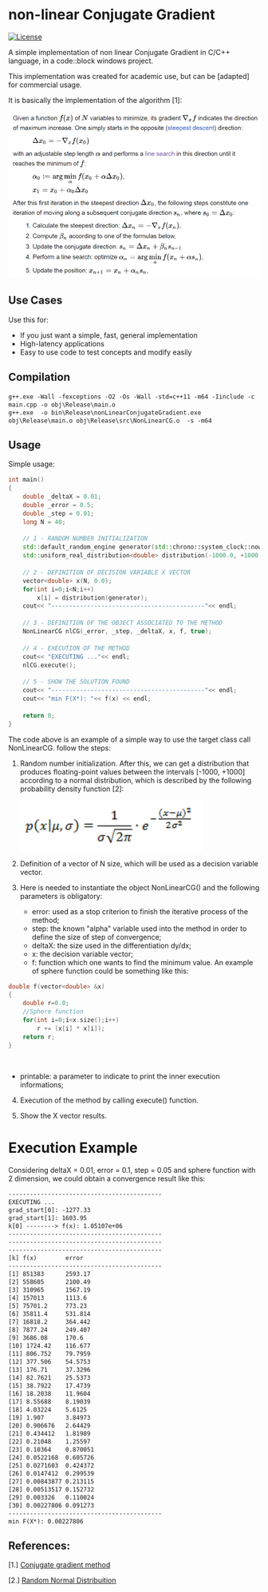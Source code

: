 # non-linear Conjugate Gradient


[![License](http://img.shields.io/:license-Apache%202-blue.svg)](http://www.apache.org/licenses/LICENSE-2.0.txt)

A simple implementation of non linear Conjugate Gradient in C/C++ language, in a code::block windows project.

This implementation was created for academic use, but can be [adapted] for commercial usage. 

It is basically the implementation of the algorithm [1]:

![](Algorithm.png)


## Use Cases

Use this for:

- If you just want a simple, fast, general implementation
- High-latency applications
- Easy to use code to test concepts and modify easily


## Compilation

```
g++.exe -Wall -fexceptions -O2 -Os -Wall -std=c++11 -m64 -Iinclude -c main.cpp -o obj\Release\main.o
g++.exe  -o bin\Release\nonLinearConjugateGradient.exe obj\Release\main.o obj\Release\src\NonLinearCG.o  -s -m64  
```


## Usage

Simple usage:

```c++
int main()
{
    double _deltaX = 0.01;
    double _error = 0.5;
    double _step = 0.01;
    long N = 40;

    // 1 - RANDOM NUMBER INITIALIZATION
    std::default_random_engine generator(std::chrono::system_clock::now().time_since_epoch().count());
    std::uniform_real_distribution<double> distribution(-1000.0, +1000.0);

    // 2 - DEFINITION OF DECISION VARIABLE X VECTOR
    vector<double> x(N, 0.0);
    for(int i=0;i<N;i++)
        x[i] = distribution(generator);
    cout<< "-------------------------------------------"<< endl;

    // 3 - DEFINITION OF THE OBJECT ASSOCIATED TO THE METHOD
    NonLinearCG nlCG(_error, _step, _deltaX, x, f, true);

    // 4 - EXECUTION OF THE METHOD
    cout<< "EXECUTING ..."<< endl;
    nlCG.execute();

    // 5 - SHOW THE SOLUTION FOUND
    cout<< "-------------------------------------------"<< endl;
    cout<< "min F(X*): "<< f(x) << endl;

    return 0;
}

```

The code above is an example of a simple way to use the target class call NonLinearCG. 
follow the steps:


1. Random number initialization. After this, we can get a distribution that produces floating-point values between the intervals [-1000, +1000] according to a normal distribution, which is described by the following probability density function [2]:


	![](NormalDistribution.png)


2. Definition of a vector of N size, which will be used as a decision variable vector.

3. Here is needed to instantiate the object NonLinearCG() and the following parameters is obligatory:
   - error: used as a stop criterion to finish the iterative process of the method;
   - step: the known "alpha" variable used into the method in order to define the size of step of convergence; 
   - deltaX: the size used in the differentiation dy/dx;
   - x: the decision variable vector;
   - f: function which one wants to find the minimum value. An example of sphere function could be something like this:

```c++
double f(vector<double> &x)
{
    double r=0.0;
    //Sphere function
    for(int i=0;i<x.size();i++)
        r += (x[i] * x[i]);
    return r;
} 
```
 
   - printable: a parameter to indicate to print the inner execution informations;
 
4. Execution of the method by calling execute() function.

5. Show the X vector results.


# Execution Example

  Considering deltaX = 0.01, error = 0.1, step = 0.05 and sphere function with 2 dimension, we could obtain a convergence result like this:
``` 
-------------------------------------------
EXECUTING ...
grad_start[0]: -1277.33
grad_start[1]: 1603.95
k[0] --------> f(x): 1.05107e+06
-------------------------------------------
-------------------------------------------
-------------------------------------------
[k] f(x)        error
-------------------------------------------
[1] 851383      2593.17
[2] 558605      2100.49
[3] 310965      1567.19
[4] 157013      1113.6
[5] 75701.2     773.23
[6] 35811.4     531.814
[7] 16818.2     364.442
[8] 7877.24     249.407
[9] 3686.08     170.6
[10] 1724.42    116.677
[11] 806.752    79.7959
[12] 377.506    54.5753
[13] 176.71     37.3296
[14] 82.7621    25.5373
[15] 38.7922    17.4739
[16] 18.2038    11.9604
[17] 8.55688    8.19039
[18] 4.03224    5.6125
[19] 1.907      3.84973
[20] 0.906676   2.64429
[21] 0.434412   1.81989
[22] 0.21048    1.25597
[23] 0.10364    0.870051
[24] 0.0522168  0.605726
[25] 0.0271603  0.424372
[26] 0.0147412  0.299539
[27] 0.00843877 0.213115
[28] 0.00513517 0.152732
[29] 0.003326   0.110024
[30] 0.00227806 0.091273
-------------------------------------------
min F(X*): 0.00227806
```


## References:

[1.] [Conjugate gradient method](<https://en.wikipedia.org/wiki/Conjugate_gradient_method> "Wikipedia:Conjugate gradient method")

[2.] [Random Normal Distribuition](<https://cplusplus.com/reference/random/normal_distribution/> "cplusplus:nomal distribution")

